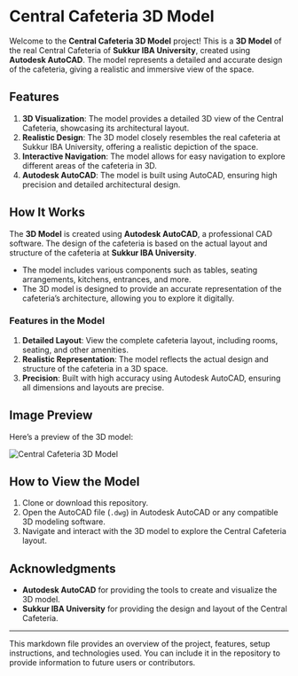 # Central Cafeteria 3D Model

Welcome to the **Central Cafeteria 3D Model** project! This is a **3D Model** of the real Central Cafeteria of **Sukkur IBA University**, created using **Autodesk AutoCAD**. The model represents a detailed and accurate design of the cafeteria, giving a realistic and immersive view of the space.

## Features

1. **3D Visualization**: The model provides a detailed 3D view of the Central Cafeteria, showcasing its architectural layout.
2. **Realistic Design**: The 3D model closely resembles the real cafeteria at Sukkur IBA University, offering a realistic depiction of the space.
3. **Interactive Navigation**: The model allows for easy navigation to explore different areas of the cafeteria in 3D.
4. **Autodesk AutoCAD**: The model is built using AutoCAD, ensuring high precision and detailed architectural design.

## How It Works

The **3D Model** is created using **Autodesk AutoCAD**, a professional CAD software. The design of the cafeteria is based on the actual layout and structure of the cafeteria at **Sukkur IBA University**.

- The model includes various components such as tables, seating arrangements, kitchens, entrances, and more.
- The 3D model is designed to provide an accurate representation of the cafeteria’s architecture, allowing you to explore it digitally.

### Features in the Model

1. **Detailed Layout**: View the complete cafeteria layout, including rooms, seating, and other amenities.
2. **Realistic Representation**: The model reflects the actual design and structure of the cafeteria in a 3D space.
3. **Precision**: Built with high accuracy using Autodesk AutoCAD, ensuring all dimensions and layouts are precise.

## Image Preview

Here’s a preview of the 3D model:

![Central Cafeteria 3D Model](https://drive.google.com/uc?export=view&id=1eVlawjhLNxiGKDkBOlKj8GNnRQaOfc3D)

## How to View the Model

1. Clone or download this repository.
2. Open the AutoCAD file (`.dwg`) in Autodesk AutoCAD or any compatible 3D modeling software.
3. Navigate and interact with the 3D model to explore the Central Cafeteria layout.

## Acknowledgments

- **Autodesk AutoCAD** for providing the tools to create and visualize the 3D model.
- **Sukkur IBA University** for providing the design and layout of the Central Cafeteria.

---

This markdown file provides an overview of the project, features, setup instructions, and technologies used. You can include it in the repository to provide information to future users or contributors.
